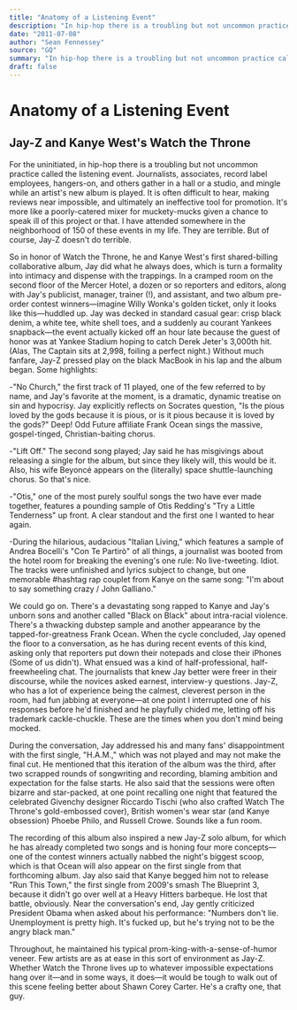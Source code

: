 ```yaml
---
title: "Anatomy of a Listening Event"
description: "In hip-hop there is a troubling but not uncommon practice called the listening event. Jay-Z and Kanye West's Watch the Throne for the uninitiated. It is often difficult to hear, making reviews near im..."
date: "2011-07-08"
author: "Sean Fennessey"
source: "GQ"
summary: "In hip-hop there is a troubling but not uncommon practice called the listening event. Jay-Z and Kanye West's Watch the Throne for the uninitiated. It is often difficult to hear, making reviews near impossible."
draft: false
---
```


# Anatomy of a Listening Event

## Jay-Z and Kanye West's Watch the Throne

For the uninitiated, in hip-hop there is a troubling but not uncommon practice called the listening event. Journalists, associates, record label employees, hangers-on, and others gather in a hall or a studio, and mingle while an artist's new album is played. It is often difficult to hear, making reviews near impossible, and ultimately an ineffective tool for promotion. It's more like a poorly-catered mixer for muckety-mucks given a chance to speak ill of this project or that. I have attended somewhere in the neighborhood of 150 of these events in my life. They are terrible. But of course, Jay-Z doesn't do terrible.

So in honor of Watch the Throne, he and Kanye West's first shared-billing collaborative album, Jay did what he always does, which is turn a formality into intimacy and dispense with the trappings. In a cramped room on the second floor of the Mercer Hotel, a dozen or so reporters and editors, along with Jay's publicist, manager, trainer (!), and assistant, and two album pre-order contest winners—imagine Willy Wonka's golden ticket, only it looks like this—huddled up. Jay was decked in standard casual gear: crisp black denim, a white tee, white shell toes, and a suddenly au courant Yankees snapback—the event actually kicked off an hour late because the guest of honor was at Yankee Stadium hoping to catch Derek Jeter's 3,000th hit. (Alas, The Captain sits at 2,998, foiling a perfect night.) Without much fanfare, Jay-Z pressed play on the black MacBook in his lap and the album began. Some highlights:

-"No Church," the first track of 11 played, one of the few referred to by name, and Jay's favorite at the moment, is a dramatic, dynamic treatise on sin and hypocrisy. Jay explicitly reflects on Socrates question, "Is the pious loved by the gods because it is pious, or is it pious because it is loved by the gods?" Deep! Odd Future affiliate Frank Ocean sings the massive, gospel-tinged, Christian-baiting chorus.

-"Lift Off." The second song played; Jay said he has misgivings about releasing a single for the album, but since they likely will, this would be it. Also, his wife Beyoncé appears on the (literally) space shuttle-launching chorus. So that's nice.

-"Otis," one of the most purely soulful songs the two have ever made together, features a pounding sample of Otis Redding's "Try a Little Tenderness" up front. A clear standout and the first one I wanted to hear again.

-During the hilarious, audacious "Italian Living," which features a sample of Andrea Bocelli's "Con Te Partirò" of all things, a journalist was booted from the hotel room for breaking the evening's one rule: No live-tweeting. Idiot. The tracks were unfinished and lyrics subject to change, but one memorable #hashtag rap couplet from Kanye on the same song: "I'm about to say something crazy / John Galliano."

We could go on. There's a devastating song rapped to Kanye and Jay's unborn sons and another called "Black on Black" about intra-racial violence. There's a thwacking dubstep sample and another appearance by the tapped-for-greatness Frank Ocean. When the cycle concluded, Jay opened the floor to a conversation, as he has during recent events of this kind, asking only that reporters put down their notepads and close their iPhones (Some of us didn't). What ensued was a kind of half-professional, half-freewheeling chat. The journalists that knew Jay better were freer in their discourse, while the novices asked earnest, interview-y questions. Jay-Z, who has a lot of experience being the calmest, cleverest person in the room, had fun jabbing at everyone—at one point I interrupted one of his responses before he'd finished and he playfully chided me, letting off his trademark cackle-chuckle. These are the times when you don't mind being mocked.

During the conversation, Jay addressed his and many fans' disappointment with the first single, "H.A.M.," which was not played and may not make the final cut. He mentioned that this iteration of the album was the third, after two scrapped rounds of songwriting and recording, blaming ambition and expectation for the false starts. He also said that the sessions were often bizarre and star-packed, at one point recalling one night that featured the celebrated Givenchy designer Riccardo Tischi (who also crafted Watch The Throne's gold-embossed cover), British women's wear star (and Kanye obsession) Phoebe Philo, and Russell Crowe. Sounds like a fun room.

The recording of this album also inspired a new Jay-Z solo album, for which he has already completed two songs and is honing four more concepts—one of the contest winners actually nabbed the night's biggest scoop, which is that Ocean will also appear on the first single from that forthcoming album. Jay also said that Kanye begged him not to release "Run This Town," the first single from 2009's smash The Blueprint 3, because it didn't go over well at a Heavy Hitters barbeque. He lost that battle, obviously. Near the conversation's end, Jay gently criticized President Obama when asked about his performance: "Numbers don't lie. Unemployment is pretty high. It's fucked up, but he's trying not to be the angry black man."

Throughout, he maintained his typical prom-king-with-a-sense-of-humor veneer. Few artists are as at ease in this sort of environment as Jay-Z. Whether Watch the Throne lives up to whatever impossible expectations hang over it—and in some ways, it does—it would be tough to walk out of this scene feeling better about Shawn Corey Carter. He's a crafty one, that guy.
